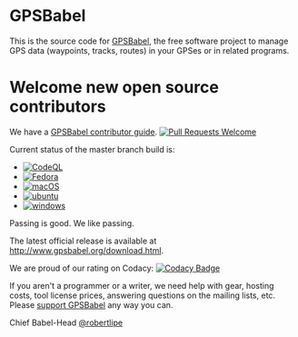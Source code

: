 # GPSBabel
This is the source code for [GPSBabel](https://www.gpsbabel.org), the free software project to manage GPS data (waypoints, tracks, routes) in your GPSes or in related programs.

# Welcome new open source contributors

We have a [GPSBabel contributor guide](https://github.com/gpsbabel/gpsbabel/blob/master/README.contrib).
[![Pull Requests Welcome](https://img.shields.io/badge/PRs-welcome-brightgreen.svg?style=flat)](http://makeapullrequest.com)

Current status of the master branch build is:
-   [![CodeQL](https://github.com/GPSBabel/gpsbabel/workflows/CodeQL/badge.svg?branch=master)](https://github.com/GPSBabel/gpsbabel/actions?query=workflow%3ACodeQL)
-   [![Fedora](https://github.com/GPSBabel/gpsbabel/workflows/fedora/badge.svg?branch=master)](https://github.com/GPSBabel/gpsbabel/actions?query=workflow%3Afedora)
-   [![macOS](https://github.com/GPSBabel/gpsbabel/workflows/macos/badge.svg?branch=master)](https://github.com/GPSBabel/gpsbabel/actions?query=workflow%3Amacos)
-   [![ubuntu](https://github.com/GPSBabel/gpsbabel/workflows/ubuntu/badge.svg?branch=master)](https://github.com/GPSBabel/gpsbabel/actions?query=workflow%3Aubuntu)
-   [![windows](https://github.com/GPSBabel/gpsbabel/workflows/windows/badge.svg?branch=master)](https://github.com/GPSBabel/gpsbabel/actions?query=workflow%3Awindows)

Passing is good. We like passing. 

The latest official release is available at http://www.gpsbabel.org/download.html.

We are proud of our rating on Codacy: [![Codacy Badge](https://app.codacy.com/project/badge/Grade/b87af2d47325425cbaeea5805eff2c6b)](https://app.codacy.com/gh/GPSBabel/gpsbabel/dashboard?utm_source=gh&utm_medium=referral&utm_content=&utm_campaign=Badge_grade)

If you aren't a programmer or a writer, we need help with gear, hosting costs, tool license prices, answering questions on the mailing lists, etc. Please [support GPSBabel](https://www.gpsbabel.org/contribute.html) any way you can.

Chief Babel-Head
[@robertlipe](https://github.com/robertlipe)
